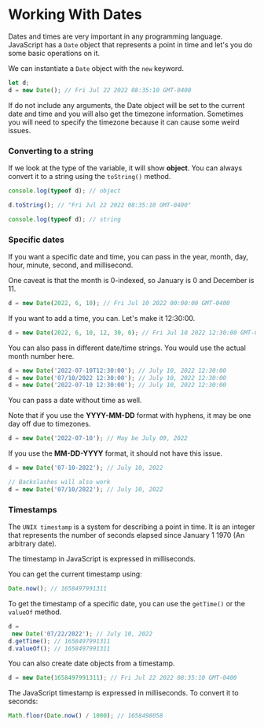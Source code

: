 # Working With Dates

Dates and times are very important in any programming language. JavaScript has a `Date` object that represents a point in time and let's you do some basic operations on it.

We can instantiate a `Date` object with the `new` keyword.

```javascript
let d;
d = new Date(); // Fri Jul 22 2022 08:35:10 GMT-0400
```

If do not include any arguments, the Date object will be set to the current date and time and you will also get the timezone information. Sometimes you will need to specify the timezone because it can cause some weird issues.

### Converting to a string

If we look at the type of the variable, it will show **object**. You can always convert it to a string using the `toString()` method.

```javascript
console.log(typeof d); // object

d.toString(); // "Fri Jul 22 2022 08:35:10 GMT-0400"

console.log(typeof d); // string
```

### Specific dates

If you want a specific date and time, you can pass in the year, month, day, hour, minute, second, and millisecond.

One caveat is that the month is 0-indexed, so January is 0 and December is 11.

```javascript
d = new Date(2022, 6, 10); // Fri Jul 10 2022 00:00:00 GMT-0400
```

If you want to add a time, you can. Let's make it 12:30:00.

```javascript
d = new Date(2022, 6, 10, 12, 30, 0); // Fri Jul 10 2022 12:30:00 GMT-0400
```

You can also pass in different date/time strings. You would use the actual month number here.

```javascript
d = new Date('2022-07-10T12:30:00'); // July 10, 2022 12:30:00
d = new Date('07/10/2022 12:30:00'); // July 10, 2022 12:30:00
d = new Date('2022-07-10 12:30:00'); // July 10, 2022 12:30:00
```

You can pass a date without time as well.

Note that if you use the **YYYY-MM-DD** format with hyphens, it may be one day off due to timezones.

```javascript
d = new Date('2022-07-10'); // May be July 09, 2022
```

If you use the **MM-DD-YYYY** format, it should not have this issue.

```javascript
d = new Date('07-10-2022'); // July 10, 2022

// Backslashes will also work
d = new Date('07/10/2022'); // July 10, 2022
```

### Timestamps

The `UNIX timestamp` is a system for describing a point in time. It is an integer that represents the number of seconds elapsed since January 1 1970 (An arbitrary date).

The timestamp in JavaScript is expressed in milliseconds.

You can get the current timestamp using:

```javascript
Date.now(); // 1658497991311
```

To get the timestamp of a specific date, you can use the `getTime()` or the `valueOf` method.

```javascript
d =
 new Date('07/22/2022'); // July 10, 2022
d.getTime(); // 1658497991311
d.valueOf(); // 1658497991311
```

You can also create date objects from a timestamp.

```javascript
d = new Date(1658497991311); // Fri Jul 22 2022 08:35:10 GMT-0400
```

The JavaScript timestamp is expressed in milliseconds. To convert it to seconds:

```javascript
Math.floor(Date.now() / 1000); // 1658498058
```
